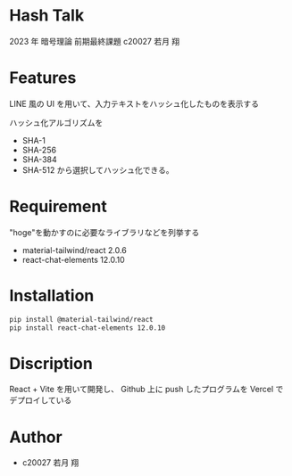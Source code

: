 # Hash Talk

2023 年 暗号理論 前期最終課題
c20027 若月 翔

# Features

LINE 風の UI を用いて、入力テキストをハッシュ化したものを表示する

ハッシュ化アルゴリズムを

- SHA-1
- SHA-256
- SHA-384
- SHA-512
  から選択してハッシュ化できる。

# Requirement

"hoge"を動かすのに必要なライブラリなどを列挙する

- material-tailwind/react 2.0.6
- react-chat-elements 12.0.10

# Installation

```bash
pip install @material-tailwind/react
pip install react-chat-elements 12.0.10
```

# Discription

React + Vite を用いて開発し、
Github 上に push したプログラムを Vercel でデプロイしている

# Author

- c20027 若月 翔
